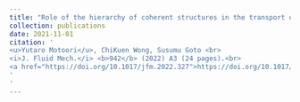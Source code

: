 ```yaml
---
title: "Role of the hierarchy of coherent structures in the transport of heavy small particles in turbulent channel flow"
collection: publications
date: 2021-11-01
citation: '
<u>Yutaro Motoori</u>, ChiKuen Wong, Susumu Goto <br> 
<i>J. Fluid Mech.</i> <b>942</b> (2022) A3 (24 pages).<br>
<a href="https://doi.org/10.1017/jfm.2022.327">https://doi.org/10.1017/jfm.2022.327</a>
'
'
---
```

